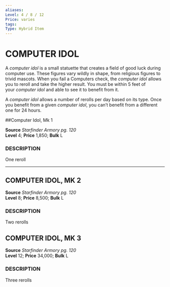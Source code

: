 ```yaml
---
aliases: 
Level: 4 / 8 / 12
Price: varies 
tags: 
Type: Hybrid Item
---
```

# COMPUTER IDOL
A _computer idol_ is a small statuette that creates a field of good luck during computer use. These figures vary wildly in shape, from religious figures to trivid mascots. When you fail a Computers check, the _computer idol_ allows you to reroll and take the higher result. You must be within 5 feet of your _computer idol_ and able to see it to benefit from it.  
  
A _computer idol_ allows a number of rerolls per day based on its type. Once you benefit from a given _computer idol_, you can’t benefit from a different one for 24 hours.  

##Computer Idol, Mk 1

**Source** _Starfinder Armory pg. 120_  
**Level** 4; **Price** 1,850; **Bulk** L

### DESCRIPTION

One reroll

---

## COMPUTER IDOL, MK 2

**Source** _Starfinder Armory pg. 120_  
**Level** 8; **Price** 8,500; **Bulk** L

### DESCRIPTION

Two rerolls

## COMPUTER IDOL, MK 3

**Source** _Starfinder Armory pg. 120_  
**Level** 12; **Price** 34,000; **Bulk** L

### DESCRIPTION

Three rerolls